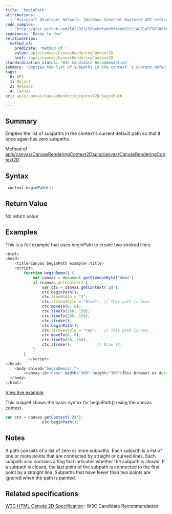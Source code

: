```yaml
---
title: 'beginPath'
attributions:
  - 'Microsoft Developer Network: [Windows Internet Explorer API reference Article](http://msdn.microsoft.com/en-us/library/ie/hh828809%28v=vs.85%29.aspx)'
code_samples:
  - 'http://gist.github.com/5022033/58ee0dfab60f4ee6d22c14881d9708708f45e2b2'
readiness: 'Ready to Use'
relationships:
  method_of:
    predicate: 'Method of '
    value: apis/canvas/CanvasRenderingContext2D
    href: /apis/canvas/CanvasRenderingContext2D
standardization_status: 'W3C Candidate Recommendation'
summary: 'Empties the list of subpaths in the context''s current default path so that it once again has zero subpaths.'
tags:
  0: API
  1: Object
  2: Methods
  4: Canvas
uri: apis/canvas/CanvasRenderingContext2D/beginPath

---
```

## Summary

Empties the list of subpaths in the context's current default path so that it once again has zero subpaths.

Method of [apis/canvas/CanvasRenderingContext2D](/apis/canvas/CanvasRenderingContext2D)[apis/canvas/CanvasRenderingContext2D](/apis/canvas/CanvasRenderingContext2D)

## Syntax

``` js
 context.beginPath();
```

## Return Value

No return value

## Examples

This is a full example that uses beginPath to create two stroked lines.

``` js
<html>
<head>
    <title>Canvas beginPath example</title>
    <script>
        function beginDemo() {
            var canvas = document.getElementById("demo")
            if (canvas.getContext) {
                var ctx = canvas.getContext('2d');
                ctx.beginPath();
                ctx.lineWidth = "3";
                ctx.strokeStyle = "blue";  // This path is blue.
                ctx.moveTo(0, 0);
                ctx.lineTo(150, 150);
                ctx.lineTo(200, 150);
                ctx.stroke();
                ctx.beginPath();
                ctx.strokeStyle = "red";   // This path is red.
                ctx.moveTo(0, 0);
                ctx.lineTo(50, 150);
                ctx.stroke();           // Draw it.
            }
        }
          </script>
</head>
    <body onload="beginDemo();">
        <canvas id="demo" width="300" height="300">This browser or document mode doesn't support canvas</canvas>
  </body>
</html>
```

[View live example](http://code.webplatform.org/gist/5022033/58ee0dfab60f4ee6d22c14881d9708708f45e2b2)

This snippet shows the basis syntax for beginPath() using the canvas context.

``` js
var ctx = canvas.getContext('2d');
                ctx.beginPath();
```

## Notes

A path consists of a list of zero or more subpaths. Each subpath is a list of one or more points that are connected by straight or curved lines. Each subpath also contains a flag that indicates whether the subpath is closed. If a subpath is closed, the last point of the subpath is connected to the first point by a straight line. Subpaths that have fewer than two points are ignored when the path is painted.

## Related specifications

[W3C HTML Canvas 2D Specification](http://www.w3.org/TR/2012/CR-2dcontext-20121217/)
:   W3C Candidate Recommendation

